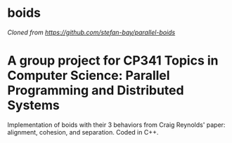 # boids

_Cloned from https://github.com/stefan-bay/parallel-boids_

# A group project for CP341 Topics in Computer Science: Parallel Programming and Distributed Systems

Implementation of boids with their 3 behaviors from Craig Reynolds' paper: alignment, cohesion, and separation. Coded in C++.
